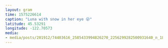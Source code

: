 ```yaml
---
layout: gram
time: 1575226614
caption: "Luna with snow in her eye 😜"
latitude: 45.53291
longitude: -122.70573
media:
- media/posts/201912/74403616_2585433994826270_2256299282500931640_n_18095285524109132.jpg
---
```

